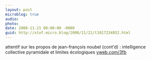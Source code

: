 ```yaml
---
layout: post
microblog: true
audio: 
photo: 
date: 2008-11-21 00:00:00 -0000
guid: http://xtof.micro.blog/2008/11/21/t1017234852.html
---
```

attentif sur les propos de jean-françois noubel  (cont'd) : intelligence collective pyramidale et limites écologiques [yweb.com/3fb](http://yweb.com/3fb)
